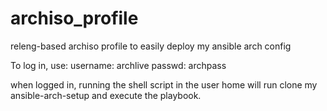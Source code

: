 # archiso_profile
releng-based archiso profile to easily deploy my ansible arch config

To log in, use:
username: archlive
passwd: archpass

when logged in, running the shell script in the user home will run clone my ansible-arch-setup and execute the playbook.
